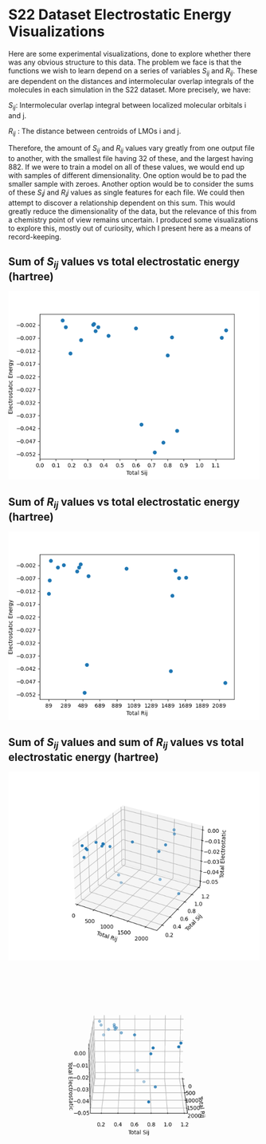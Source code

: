 # S22 Dataset Electrostatic Energy Visualizations

Here are some experimental visualizations, done to explore whether there was any obvious structure to this data. The problem we face is that the functions we wish to learn depend on a series of variables $S_{ij}$ and $R_{ij}$. These are dependent on the distances and intermolecular overlap integrals of the molecules in each simulation in the S22 dataset. More precisely, we have:

$S_{ij}$: Intermolecular overlap integral between localized molecular orbitals i and j.

$R_{ij}$ : The distance between centroids of LMOs i and j.

Therefore, the amount of $S_{ij}$ and $R_{ij}$ values vary greatly from one output file to another, with the smallest file having 32 of these, and the largest having 882. If we were to train a model on all of these values, we would end up with samples of different dimensionality. One option would be to pad the smaller sample with zeroes. Another option would be to consider the sums of these $S_ij$ and $R_ij$ values as single features for each file. We could then attempt to discover a relationship dependent on this sum. This would greatly reduce the dimensionality of the data, but the relevance of this from a chemistry point of view remains uncertain. I produced some visualizations to explore this, mostly out of curiosity, which I present here as a means of record-keeping.

## Sum of $S_{ij}$ values vs total electrostatic energy (hartree)
![Sij_vs_total_energy](sij_vs_total.png) 

## Sum of $R_{ij}$ values vs total electrostatic energy (hartree)
![Rij_vs_total_energy](rij_vs_total.png)

## Sum of $S_{ij}$ values and sum of $R_{ij}$ values vs total electrostatic energy (hartree)

![Sij_and_Rij_vs_total](rijandsij_vs_total.png)

![sijrijtotal_animated](rotating_scatter.gif)